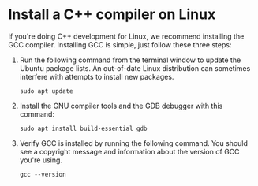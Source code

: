 <h1 data-loc-id="walkthrough.linux.install.compiler">Install a C++ compiler on Linux</h1>
<p data-loc-id="walkthrough.linux.text1">If you&#39;re doing C++ development for Linux, we recommend installing the GCC compiler. Installing GCC is simple, just follow these three steps:</p>
<ol>
<li><p data-loc-id="walkthrough.linux.text2">Run the following command from the terminal window to update the Ubuntu package lists. An out-of-date Linux distribution can sometimes interfere with attempts to install new packages.</p>
<pre><code class="lang-bash">sudo apt update</code></pre>
</li>
<li><p data-loc-id="walkthrough.linux.text3">Install the GNU compiler tools and the GDB debugger with this command:</p>
<pre><code class="lang-bash">sudo apt install build-essential gdb
</code></pre>
</li>
<li><p data-loc-id="walkthrough.linux.text4">Verify GCC is installed by running the following command. You should see a copyright message and information about the version of GCC you&#39;re using.</p>
<pre><code class="lang-bash">gcc --version</code></pre>
</li>
</ol>
